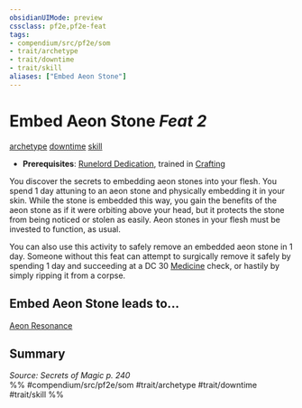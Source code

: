 ```yaml
---
obsidianUIMode: preview
cssclass: pf2e,pf2e-feat
tags:
- compendium/src/pf2e/som
- trait/archetype
- trait/downtime
- trait/skill
aliases: ["Embed Aeon Stone"]
---
```

# Embed Aeon Stone  *Feat 2*  
[archetype](archetype.md "Archetype Feat Trait")  [downtime](downtime.md "Downtime Action & Ability Trait")  [skill](skill.md "Skill Feat Trait")  

- **Prerequisites**: [Runelord Dedication](runelord-dedication-som.md), trained in [Crafting](skills.md#Crafting)

You discover the secrets to embedding aeon stones into your flesh. You spend 1 day attuning to an aeon stone and physically embedding it in your skin. While the stone is embedded this way, you gain the benefits of the aeon stone as if it were orbiting above your head, but it protects the stone from being noticed or stolen as easily. Aeon stones in your flesh must be invested to function, as usual.

You can also use this activity to safely remove an embedded aeon stone in 1 day. Someone without this feat can attempt to surgically remove it safely by spending 1 day and succeeding at a DC 30 [Medicine](skills.md#Medicine) check, or hastily by simply ripping it from a corpse.

## Embed Aeon Stone leads to...

[Aeon Resonance](aeon-resonance-som.md)

## Summary

*Source: Secrets of Magic p. 240*  
%% #compendium/src/pf2e/som #trait/archetype #trait/downtime #trait/skill %%